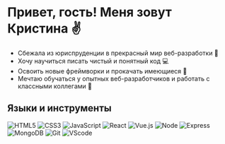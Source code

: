 # Привет, гость! Меня зовут Кристина ✌

<ul>
<li>Сбежала из юриспруденции в прекрасный мир веб-разработки &#129325;</li>
<li>Хочу научиться писать чистый и понятный код &#128187;</li>
<li>Освоить новые фреймворки и прокачать имеющиеся &#128210;</li>
<li>Мечтаю обучаться у опытных веб-разработчиков и работать с классными коллегами &#129488;</li>
</ul>

## Языки и инструменты
![HTML5](https://img.shields.io/badge/-HTML5-090909?style=for-the-badge&logo=HTML5)
![CSS3](https://img.shields.io/badge/-CSS3-090909?style=for-the-badge&logo=CSS3)
![JavaScript](https://img.shields.io/badge/-JavaScript-090909?style=for-the-badge&logo=Javascript)
![React](https://img.shields.io/badge/-React.js-090909?style=for-the-badge&logo=React)
![Vue.js](https://img.shields.io/badge/-Vue.js-090909?style=for-the-badge&logo=Vue)
![Node](https://img.shields.io/badge/-Node.js-090909?style=for-the-badge&logo=Node.js)
![Express](https://img.shields.io/badge/-Express-090909?style=for-the-badge&logo=Express)
![MongoDB](https://img.shields.io/badge/-MongoDB-090909?style=for-the-badge&logo=MongoDB)
![Git](https://img.shields.io/badge/-Git-090909?style=for-the-badge&logo=Git)
![VScode](https://img.shields.io/badge/-VSCode-090909?style=for-the-badge&logo=VisualStudio&logoColor=42aaff)

